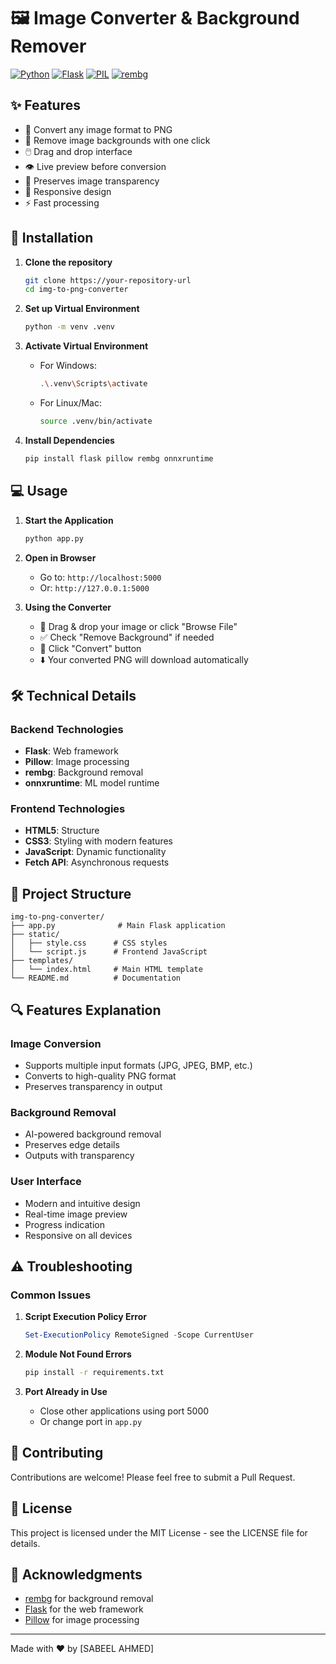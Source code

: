 # 🖼️ Image Converter & Background Remover

[![Python](https://img.shields.io/badge/Python-3.7+-blue.svg)](https://www.python.org/)
[![Flask](https://img.shields.io/badge/Flask-2.0+-green.svg)](https://flask.palletsprojects.com/)
[![PIL](https://img.shields.io/badge/Pillow-8.0+-orange.svg)](https://python-pillow.org/)
[![rembg](https://img.shields.io/badge/rembg-latest-red.svg)](https://github.com/danielgatis/rembg)


## ✨ Features

- 🔄 Convert any image format to PNG
- 🎯 Remove image backgrounds with one click
- 🖱️ Drag and drop interface
- 👁️ Live preview before conversion
- 💫 Preserves image transparency
- 📱 Responsive design
- ⚡ Fast processing

## 🚀 Installation

1. **Clone the repository**
   ```bash
   git clone https://your-repository-url
   cd img-to-png-converter
   ```

2. **Set up Virtual Environment**
   ```bash
   python -m venv .venv
   ```

3. **Activate Virtual Environment**
   - For Windows:
     ```bash
     .\.venv\Scripts\activate
     ```
   - For Linux/Mac:
     ```bash
     source .venv/bin/activate
     ```

4. **Install Dependencies**
   ```bash
   pip install flask pillow rembg onnxruntime
   ```

## 💻 Usage

1. **Start the Application**
   ```bash
   python app.py
   ```

2. **Open in Browser**
   - Go to: `http://localhost:5000`
   - Or: `http://127.0.0.1:5000`

3. **Using the Converter**
   - 📂 Drag & drop your image or click "Browse File"
   - ✅ Check "Remove Background" if needed
   - 🔄 Click "Convert" button
   - ⬇️ Your converted PNG will download automatically

## 🛠️ Technical Details

### Backend Technologies
- **Flask**: Web framework
- **Pillow**: Image processing
- **rembg**: Background removal
- **onnxruntime**: ML model runtime

### Frontend Technologies
- **HTML5**: Structure
- **CSS3**: Styling with modern features
- **JavaScript**: Dynamic functionality
- **Fetch API**: Asynchronous requests

## 📁 Project Structure
```
img-to-png-converter/
├── app.py              # Main Flask application
├── static/
│   ├── style.css      # CSS styles
│   └── script.js      # Frontend JavaScript
├── templates/
│   └── index.html     # Main HTML template
└── README.md          # Documentation
```

## 🔍 Features Explanation

### Image Conversion
- Supports multiple input formats (JPG, JPEG, BMP, etc.)
- Converts to high-quality PNG format
- Preserves transparency in output

### Background Removal
- AI-powered background removal
- Preserves edge details
- Outputs with transparency

### User Interface
- Modern and intuitive design
- Real-time image preview
- Progress indication
- Responsive on all devices

## ⚠️ Troubleshooting

### Common Issues

1. **Script Execution Policy Error**
   ```powershell
   Set-ExecutionPolicy RemoteSigned -Scope CurrentUser
   ```

2. **Module Not Found Errors**
   ```bash
   pip install -r requirements.txt
   ```

3. **Port Already in Use**
   - Close other applications using port 5000
   - Or change port in `app.py`

## 🤝 Contributing

Contributions are welcome! Please feel free to submit a Pull Request.

## 📝 License

This project is licensed under the MIT License - see the LICENSE file for details.

## 🙏 Acknowledgments

- [rembg](https://github.com/danielgatis/rembg) for background removal
- [Flask](https://flask.palletsprojects.com/) for the web framework
- [Pillow](https://python-pillow.org/) for image processing

---
Made with ❤️ by [SABEEL AHMED]
